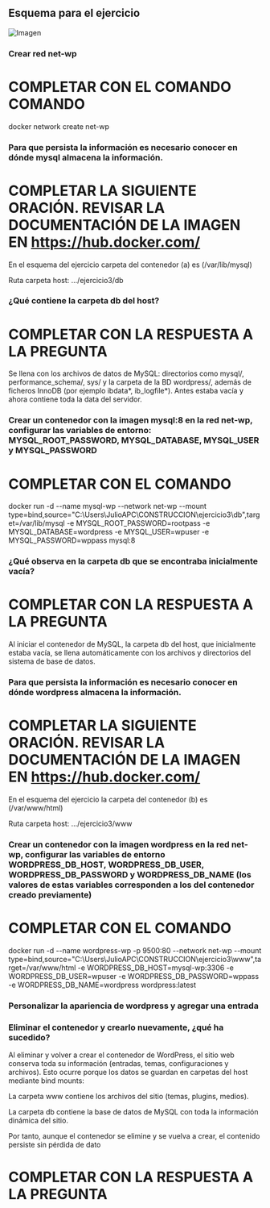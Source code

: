 ## Esquema para el ejercicio
![Imagen](esquema-ejercicio3.PNG)

### Crear red net-wp
# COMPLETAR CON EL COMANDO COMANDO
docker network create net-wp


### Para que persista la información es necesario conocer en dónde mysql almacena la información.
# COMPLETAR LA SIGUIENTE ORACIÓN. REVISAR LA DOCUMENTACIÓN DE LA IMAGEN EN https://hub.docker.com/
En el esquema del ejercicio carpeta del contenedor (a) es (/var/lib/mysql)

Ruta carpeta host: .../ejercicio3/db

### ¿Qué contiene la carpeta db del host?
# COMPLETAR CON LA RESPUESTA A LA PREGUNTA
Se llena con los archivos de datos de MySQL: directorios como mysql/, performance_schema/, sys/ y la carpeta de la BD wordpress/, además de ficheros InnoDB (por ejemplo ibdata*, ib_logfile*). Antes estaba vacía y ahora contiene toda la data del servidor.

### Crear un contenedor con la imagen mysql:8  en la red net-wp, configurar las variables de entorno: MYSQL_ROOT_PASSWORD, MYSQL_DATABASE, MYSQL_USER y MYSQL_PASSWORD
# COMPLETAR CON EL COMANDO
docker run -d --name mysql-wp --network net-wp --mount type=bind,source="C:\Users\JulioAPC\CONSTRUCCION\ejercicio3\db",target=/var/lib/mysql -e MYSQL_ROOT_PASSWORD=rootpass -e MYSQL_DATABASE=wordpress -e MYSQL_USER=wpuser -e MYSQL_PASSWORD=wppass mysql:8

### ¿Qué observa en la carpeta db que se encontraba inicialmente vacía?
# COMPLETAR CON LA RESPUESTA A LA PREGUNTA
Al iniciar el contenedor de MySQL, la carpeta db del host, que inicialmente estaba vacía, se llena automáticamente con los archivos y directorios del sistema de base de datos.

### Para que persista la información es necesario conocer en dónde wordpress almacena la información.
# COMPLETAR LA SIGUIENTE ORACIÓN. REVISAR LA DOCUMENTACIÓN DE LA IMAGEN EN https://hub.docker.com/
En el esquema del ejercicio la carpeta del contenedor (b) es (/var/www/html)

Ruta carpeta host: .../ejercicio3/www

### Crear un contenedor con la imagen wordpress en la red net-wp, configurar las variables de entorno WORDPRESS_DB_HOST, WORDPRESS_DB_USER, WORDPRESS_DB_PASSWORD y WORDPRESS_DB_NAME (los valores de estas variables corresponden a los del contenedor creado previamente)
# COMPLETAR CON EL COMANDO
docker run -d --name wordpress-wp -p 9500:80 --network net-wp --mount type=bind,source="C:\Users\JulioAPC\CONSTRUCCION\ejercicio3\www",target=/var/www/html -e WORDPRESS_DB_HOST=mysql-wp:3306 -e WORDPRESS_DB_USER=wpuser -e WORDPRESS_DB_PASSWORD=wppass -e WORDPRESS_DB_NAME=wordpress wordpress:latest


### Personalizar la apariencia de wordpress y agregar una entrada

### Eliminar el contenedor y crearlo nuevamente, ¿qué ha sucedido?
Al eliminar y volver a crear el contenedor de WordPress, el sitio web conserva toda su información (entradas, temas, configuraciones y archivos).
Esto ocurre porque los datos se guardan en carpetas del host mediante bind mounts:

La carpeta www contiene los archivos del sitio (temas, plugins, medios).

La carpeta db contiene la base de datos de MySQL con toda la información dinámica del sitio.

Por tanto, aunque el contenedor se elimine y se vuelva a crear, el contenido persiste sin pérdida de dato
# COMPLETAR CON LA RESPUESTA A LA PREGUNTA 

